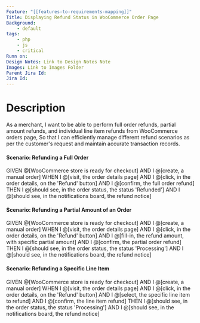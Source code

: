 ```yaml
---
Feature: "[[features-to-requirements-mapping]]"
Title: Displaying Refund Status in WooCommerce Order Page
Background:
    - default
tags:
    - php
    - js
    - critical
Runn on:
Design Notes: Link to Design Notes Note
Images: Link to Images Folder
Parent Jira Id: 
Jira Id: 
---
```


# Description

As a merchant,
I want to be able to perform full order refunds, partial amount refunds, and individual line item refunds from WooCommerce orders page,
So that I can efficiently manage different refund scenarios as per the customer's request and maintain accurate transaction records.

#### Scenario: Refunding a Full Order

GIVEN @[WooCommerce store is ready for checkout]
AND I @[create, a manual order]
WHEN I @[visit, the order details page]
AND I @[click, in the order details, on the 'Refund' button]
AND I @[confirm, the full order refund]
THEN I @[should see, in the order status, the status 'Refunded']
AND I @[should see, in the notifications board, the refund notice]

#### Scenario: Refunding a Partial Amount of an Order

GIVEN @[WooCommerce store is ready for checkout]
AND I @[create, a manual order]
WHEN I @[visit, the order details page]
AND I @[click, in the order details, on the 'Refund' button]
AND I @[fill-in, the refund amount, with specific partial amount]
AND I @[confirm, the partial order refund]
THEN I @[should see, in the order status, the status 'Processing']
AND I @[should see, in the notifications board, the refund notice]

#### Scenario: Refunding a Specific Line Item

GIVEN @[WooCommerce store is ready for checkout]
AND I @[create, a manual order]
WHEN I @[visit, the order details page]
AND I @[click, in the order details, on the 'Refund' button]
AND I @[select, the specific line item to refund]
AND I @[confirm, the line item refund]
THEN I @[should see, in the order status, the status 'Processing']
AND I @[should see, in the notifications board, the refund notice]
